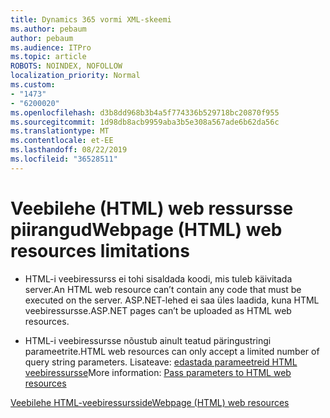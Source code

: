 ```yaml
---
title: Dynamics 365 vormi XML-skeemi
ms.author: pebaum
author: pebaum
ms.audience: ITPro
ms.topic: article
ROBOTS: NOINDEX, NOFOLLOW
localization_priority: Normal
ms.custom:
- "1473"
- "6200020"
ms.openlocfilehash: d3b8dd968b3b4a5f774336b529718bc20870f955
ms.sourcegitcommit: 1d98db8acb9959aba3b5e308a567ade6b62da56c
ms.translationtype: MT
ms.contentlocale: et-EE
ms.lasthandoff: 08/22/2019
ms.locfileid: "36528511"
---
```

# <a name="webpage-html-web-resources-limitations"></a><span data-ttu-id="369dd-102">Veebilehe (HTML) web ressursse piirangud</span><span class="sxs-lookup"><span data-stu-id="369dd-102">Webpage (HTML) web resources limitations</span></span>

* <span data-ttu-id="369dd-103">HTML-i veebiressurss ei tohi sisaldada koodi, mis tuleb käivitada server.</span><span class="sxs-lookup"><span data-stu-id="369dd-103">An HTML web resource can’t contain any code that must be executed on the server.</span></span> <span data-ttu-id="369dd-104">ASP.NET-lehed ei saa üles laadida, kuna HTML veebiressursse.</span><span class="sxs-lookup"><span data-stu-id="369dd-104">ASP.NET pages can’t be uploaded as HTML web resources.</span></span>

* <span data-ttu-id="369dd-105">HTML-i veebiressursse nõustub ainult teatud päringustringi parameetrite.</span><span class="sxs-lookup"><span data-stu-id="369dd-105">HTML web resources can only accept a limited number of query string parameters.</span></span> <span data-ttu-id="369dd-106">Lisateave: [edastada parameetreid HTML veebiressursse](https://docs.microsoft.com/dynamics365/customer-engagement/developer/webpage-html-web-resources#BKMK_PassingParametersToWebResources)</span><span class="sxs-lookup"><span data-stu-id="369dd-106">More information: [Pass parameters to HTML web resources](https://docs.microsoft.com/dynamics365/customer-engagement/developer/webpage-html-web-resources#BKMK_PassingParametersToWebResources)</span></span>

[<span data-ttu-id="369dd-107">Veebilehe HTML-veebiressursside</span><span class="sxs-lookup"><span data-stu-id="369dd-107">Webpage (HTML) web resources</span></span>](https://docs.microsoft.com/dynamics365/customer-engagement/developer/webpage-html-web-resources)
